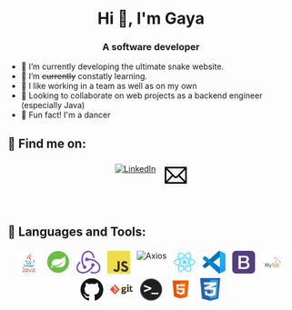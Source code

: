 <h1 align="center">Hi 👋, I'm Gaya</h1>
<h3 align="center">A software developer</h3>

- 🔭 I’m currently developing the ultimate snake website.
- 🌱 I’m ~~currently~~ constatly learning. 
- 👯 I like working in a team as well as on my own
- 🤝 Looking to collaborate on web projects as a backend engineer (especially Java)
- 💃 Fun fact! I'm a dancer 

## :email: Find me on:


<p align="center">
<a href="https://www.linkedin.com/in/gaya-yaron" rel="nofollow noreferrer"><img src="https://upload.wikimedia.org/wikipedia/commons/thumb/c/ca/LinkedIn_logo_initials.png/640px-LinkedIn_logo_initials.png" alt="LinkedIn" height="40" style="vertical-align:top; margin:6px"></a>
<a href="mailto:yarongaya@gmail.com"><img src="icons/email.png" alt="Email" height="40" style="vertical-align:top; margin:6px"></a>
</p>

<br />


## 🧰 Languages and Tools:
<p align="center">
<img src="icons/java.jpg" alt="Java" height="40" style="vertical-align:top; margin:4px">
<img src="icons/spring.jpg" alt="Spring" height="40" style="vertical-align:top; margin:4px">
<img src="icons/redux.png" alt="Redux" height="40" style="vertical-align:top; margin:4px">
<img src="https://raw.githubusercontent.com/github/explore/80688e429a7d4ef2fca1e82350fe8e3517d3494d/topics/javascript/javascript.png" alt="Javascript" height="40" style="vertical-align:top; margin:4px">
<img src="https://symbols.getvecta.com/stencil_74/148_axios-icon.18553329ee.jpg" alt="Axios" height="40" style="vertical-align:top; margin:4px">
<img src="icons/react.png" alt="React" height="40" style="vertical-align:top; margin:4px">
<img src="https://raw.githubusercontent.com/github/explore/80688e429a7d4ef2fca1e82350fe8e3517d3494d/topics/visual-studio-code/visual-studio-code.png" alt="VS Code" height="40" style="vertical-align:top; margin:4px">
<img src="https://raw.githubusercontent.com/github/explore/80688e429a7d4ef2fca1e82350fe8e3517d3494d/topics/bootstrap/bootstrap.png" alt="Bootstrap" height="40" style="vertical-align:top; margin:4px">
<img src="https://raw.githubusercontent.com/github/explore/80688e429a7d4ef2fca1e82350fe8e3517d3494d/topics/mysql/mysql.png" alt="MySQL" height="40" style="vertical-align:top; margin:4px">
<img src="https://raw.githubusercontent.com/github/explore/78df643247d429f6cc873026c0622819ad797942/topics/github/github.png" alt="Github" height="40" style="vertical-align:top; margin:4px">
<img src="https://raw.githubusercontent.com/github/explore/80688e429a7d4ef2fca1e82350fe8e3517d3494d/topics/git/git.png" alt="Git" height="40" style="vertical-align:top; margin:4px">
<img src="https://raw.githubusercontent.com/github/explore/80688e429a7d4ef2fca1e82350fe8e3517d3494d/topics/terminal/terminal.png" alt="Terminal" height="40" style="vertical-align:top; margin:4px">
<img src="icons/html.png" alt="HTML" height="40" style="vertical-align:top; margin:4px">
<img src="icons/css.png" alt="CSS" height="40" style="vertical-align:top; margin:4px">


</p>

<br />
